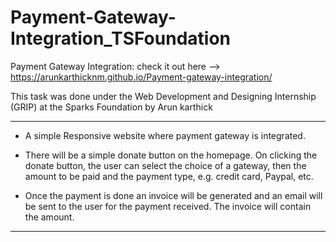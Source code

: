 # Payment-Gateway-Integration_TSFoundation
Payment Gateway Integration:
check it out here --> https://arunkarthicknm.github.io/Payment-gateway-integration/

This task was done under the Web Development and Designing Internship (GRIP) at the Sparks Foundation by Arun karthick
<!-----------------------------------------------> 
---
* A simple Responsive website where payment gateway is integrated.

* There will be a simple donate button on the homepage. On clicking the donate button,
the user can select the choice of a gateway,
then the amount to be paid and the payment type, e.g. credit card, Paypal, etc.

* Once the payment is done an invoice will be generated and an email will be sent to the user
for the payment received. The invoice will contain the amount.

---
